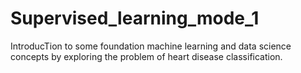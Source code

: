 # Supervised_learning_mode_1
IntroducTion to some foundation machine learning and data science concepts by exploring the problem of heart disease classification.
